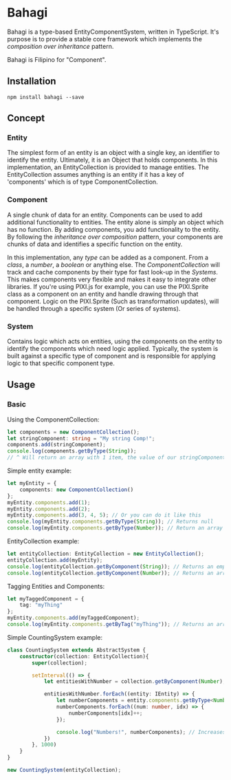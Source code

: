 # Bahagi

Bahagi is a type-based EntityComponentSystem, written in TypeScript. 
It's purpose is to provide a stable core framework which implements the _composition over inheritance_ pattern.

Bahagi is Filipino for "Component".

## Installation

```
npm install bahagi --save
```

## Concept
### Entity
The simplest form of an entity is an object with a single key, an identifier to identify the entity. Ultimately, it is an Object that holds components.
In this implementation, an EntityCollection is provided to manage entities. The EntityCollection assumes anything is an entity
if it has a key of 'components' which is of type ComponentCollection.

### Component
A single chunk of data for an entity. Components can be used to add additional functionality to entities. The entity alone is simply an object which has no function.
By adding components, you add functionality to the entity. By following the _inheritance over composition_ pattern, your components are chunks of data and identifies a 
specific function on the entity.

In this implementation, any _type_ can be added as a component. From a _class_, a _number_, a _boolean_ or anything else. The _ComponentCollection_ will track and cache components by their type for fast look-up in the _Systems_.
This makes components very flexible and makes it easy to integrate other libraries. If you're using PIXI.js for example, you can use the PIXI.Sprite class
as a component on an entity and handle drawing through that component. Logic on the PIXI.Sprite (Such as transformation updates), will be handled through a specific system (Or series of systems).


### System
Contains logic which acts on entities, using the components on the entity to identify the components which need logic applied.
Typically, the system is built against a specific type of component and is responsible for applying logic to that specific component type.

## Usage

### Basic
Using the ComponentCollection:
```typescript
let components = new ComponentCollection();
let stringComponent: string = "My string Comp!";
components.add(stringComponent);
console.log(components.getByType(String));
// ^ Will return an array with 1 item, the value of our stringComponent
```

Simple entity example:
```typescript
let myEntity = {
	components: new ComponentCollection()
};
myEntity.components.add(1);
myEntity.components.add(2);
myEntity.components.add(3, 4, 5); // Or you can do it like this
console.log(myEntity.components.getByType(String)); // Returns null
console.log(myEntity.components.getByType(Number)); // Return an array with length of 5: [1, 2, 3, 4, 5]
```

EntityCollection example:
```typescript
let entityCollection: EntityCollection = new EntityCollection();
entityCollection.add(myEntity);
console.log(entityCollection.getByComponent(String)); // Returns an empty array
console.log(entityCollection.getByComponent(Number)); // Returns an array where each item is an entity that has the provided component
```

Tagging Entities and Components:
```typescript
let myTaggedComponent = {
	tag: "myThing"
};
myEntity.components.add(myTaggedComponent);
console.log(myEntity.components.getByTag("myThing")); // Returns an array with all components tagged "myThing"
```

Simple CountingSystem example:
```typescript
class CountingSystem extends AbstractSystem {
	constructor(collection: EntityCollection){
		super(collection);

		setInterval(() => {
			let entitiesWithNumber = collection.getByComponent(Number);

			entitiesWithNumber.forEach((entity: IEntity) => {
				let numberComponents = entity.components.getByType<Number>(Number);
				numberComponents.forEach((num: number, idx) => {
					numberComponents[idx]++;
				});

				console.log("Numbers!", numberComponents); // Increases the count by 1 each second for every component
			})
		}, 1000)
	}
}

new CountingSystem(entityCollection);
```